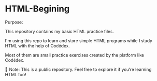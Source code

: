 # HTML-Begining  
Purpose:

This repository contains my basic HTML practice files.  

I'm using this repo to learn and store simple HTML programs while I study HTML with the help of Codédex.

Most of them are small practice exercises created by the platform like Codédex.

 📌 Note:
This is a public repository. Feel free to explore it if you're learning HTML too!
